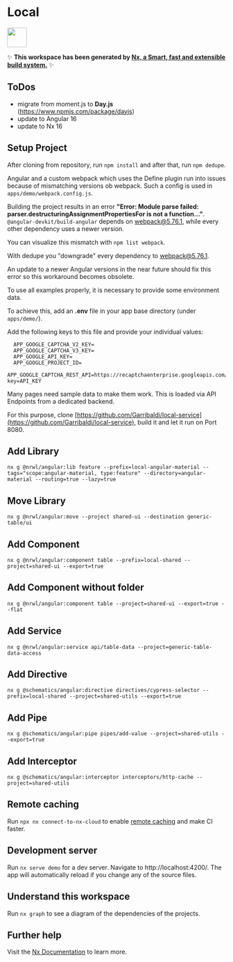 # Local

<a alt="Nx logo" href="https://nx.dev" target="_blank" rel="noreferrer"><img src="https://raw.githubusercontent.com/nrwl/nx/master/images/nx-logo.png" width="45"></a>

✨ **This workspace has been generated by [Nx, a Smart, fast and extensible build system.](https://nx.dev)** ✨

## ToDos

- migrate from moment.js to **Day.js** (https://www.npmjs.com/package/dayjs)
- update to Angular 16
- update to Nx 16

## Setup Project

After cloning from repository, run `npm install` and after that, run `npm dedupe`.

Angular and a custom webpack which uses the Define plugin run into issues because of mismatching versions ob webpack.
Such a config is used in `apps/demo/webpack.config.js`.

Building the project results in an error **"Error: Module parse failed: parser.destructuringAssignmentPropertiesFor is
not a function..."**.
`@angular-devkit/build-angular` depends on webpack@5.76.1, while every other dependency uses a newer version.

You can visualize this mismatch with `npm list webpack`.

With dedupe you "downgrade" every dependency to webpack@5.76.1.

An update to a newer Angular versions in the near future should fix this error so this workaround becomes obsolete.

To use all examples properly, it is necessary to provide some environment data.

To achieve this, add an **.env** file in your app base directory (under `apps/demo/`).

Add the following keys to this file and provide your individual values:

```
  APP_GOOGLE_CAPTCHA_V2_KEY=
  APP_GOOGLE_CAPTCHA_V3_KEY=
  APP_GOOGLE_API_KEY=
  APP_GOOGLE_PROJECT_ID=
  APP_GOOGLE_CAPTCHA_REST_API=https://recaptchaenterprise.googleapis.com/v1/projects/PROJECT_ID/assessments?key=API_KEY
```

Many pages need sample data to make them work. This is loaded via API Endpoints from a dedicated backend.

For this purpose, clone [https://github.com/Garribaldi/local-service](https://github.com/Garribaldi/local-service),
build it and let it run on Port 8080.

## Add Library

```
nx g @nrwl/angular:lib feature --prefix=local-angular-material --tags="scope:angular-material, type:feature" --directory=angular-material --routing=true --lazy=true
```

## Move Library

```
nx g @nrwl/angular:move --project shared-ui --destination generic-table/ui
```

## Add Component

```
nx g @nrwl/angular:component table --prefix=local-shared --project=shared-ui --export=true
```

## Add Component without folder

```
nx g @nrwl/angular:component table --project=shared-ui --export=true --flat
```

## Add Service

```
nx g @nrwl/angular:service api/table-data --project=generic-table-data-access
```

## Add Directive

```
nx g @schematics/angular:directive directives/cypress-selector --prefix=local-shared --project=shared-utils --export=true
```

## Add Pipe

```
nx g @schematics/angular:pipe pipes/add-value --project=shared-utils --export=true
```

## Add Interceptor

```
nx g @schematics/angular:interceptor interceptors/http-cache --project=shared-utils
```

## Remote caching

Run `npx nx connect-to-nx-cloud` to enable [remote caching](https://nx.app) and make CI faster.

## Development server

Run `nx serve demo` for a dev server. Navigate to http://localhost:4200/. The app will automatically reload if you
change any of the source files.

## Understand this workspace

Run `nx graph` to see a diagram of the dependencies of the projects.

## Further help

Visit the [Nx Documentation](https://nx.dev) to learn more.
